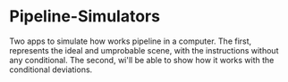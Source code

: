 # Pipeline-Simulators
Two apps to simulate how works pipeline in a computer. The first, represents the ideal and umprobable scene, with the instructions without any conditional. The second, wi'll be able to show how it works with the  conditional deviations. 
